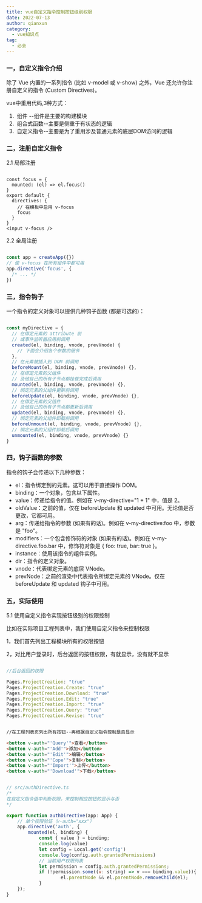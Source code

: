 ```yaml
---
title: vue自定义指令控制按钮级别权限
date: 2022-07-13  
author: qianxun
category: 
  - vue知识点
tag: 
  - 必会
---
```


<!--more-->



### 一，自定义指令介绍

除了 Vue 内置的一系列指令 (比如 v-model 或 v-show) 之外，Vue 还允许你注册自定义的指令 (Custom Directives)。

vue中重用代码,3种方式：

1. ​	组件 --组件是主要的构建模块
2. ​	组合式函数--主要是侧重于有状态的逻辑
3. ​	自定义指令--主要是为了重用涉及普通元素的底层DOM访问的逻辑


### 二，注册自定义指令

 2.1  局部注册

```vue

const focus = {
  mounted: (el) => el.focus()
}
export default {
  directives: {
    // 在模板中启用 v-focus
    focus
  }
}
<input v-focus />

```

2.2 全局注册

```javascript

const app = createApp({})
// 使 v-focus 在所有组件中都可用
app.directive('focus', {
  /* ... */
})

```

### 三，指令钩子

一个指令的定义对象可以提供几种钩子函数 (都是可选的)：

```javascript

const myDirective = {
  // 在绑定元素的 attribute 前
  // 或事件监听器应用前调用
  created(el, binding, vnode, prevVnode) {
    // 下面会介绍各个参数的细节
  },
  // 在元素被插入到 DOM 前调用
  beforeMount(el, binding, vnode, prevVnode) {},
  // 在绑定元素的父组件
  // 及他自己的所有子节点都挂载完成后调用
  mounted(el, binding, vnode, prevVnode) {},
  // 绑定元素的父组件更新前调用
  beforeUpdate(el, binding, vnode, prevVnode) {},
  // 在绑定元素的父组件
  // 及他自己的所有子节点都更新后调用
  updated(el, binding, vnode, prevVnode) {},
  // 绑定元素的父组件卸载前调用
  beforeUnmount(el, binding, vnode, prevVnode) {},
  // 绑定元素的父组件卸载后调用
  unmounted(el, binding, vnode, prevVnode) {}
}

```

###  四，钩子函数的参数

指令的钩子会传递以下几种参数：

- el：指令绑定到的元素。这可以用于直接操作 DOM。
- binding：一个对象，包含以下属性。
- value：传递给指令的值。例如在 v-my-directive="1 + 1" 中，值是 2。
- oldValue：之前的值，仅在 beforeUpdate 和 updated 中可用。无论值是否更改，它都可用。
- arg：传递给指令的参数 (如果有的话)。例如在 v-my-directive:foo 中，参数是 "foo"。
- modifiers：一个包含修饰符的对象 (如果有的话)。例如在 v-my-directive.foo.bar 中，修饰符对象是 { foo: true, bar: true }。
- instance：使用该指令的组件实例。
- dir：指令的定义对象。    
- vnode：代表绑定元素的底层 VNode。
- prevNode：之前的渲染中代表指令所绑定元素的 VNode。仅在 beforeUpdate 和 updated 钩子中可用。

###  五，实际使用

5.1 使用自定义指令实现按钮级别的权限控制

比如在实际项目工程列表中，我们使用自定义指令来控制权限

1，我们首先列出工程模块所有的权限按钮

2，对比用户登录时，后台返回的按钮权限，有就显示，没有就不显示

```javascript

//后台返回的权限

Pages.ProjectCreation: "true"
Pages.ProjectCreation.Create: "true"
Pages.ProjectCreation.Download: "true"
Pages.ProjectCreation.Edit: "true"
Pages.ProjectCreation.Import: "true"
Pages.ProjectCreation.Query: "true"
Pages.ProjectCreation.Revise: "true"

```

```html

//在工程列表页列出所有按钮--再根据自定义指令控制是否显示

<button v-auth="'Query'">查看</button>
<button v-auth="'Add'">添加</button>
<button v-auth="'Edit'">编辑</button>
<button v-auth="'Cope'">复制</button>
<button v-auth="'Import'">上传</button>
<button v-auth="'Download'">下载</button>

```

```javascript

// src/authDirective.ts 
/*
在自定义指令值中判断权限，来控制相应按钮的显示与否
*/

export function authDirective(app: App) {
    // 单个权限验证（v-auth="xxx"）
    app.directive('auth', {
        mounted(el, binding) {
            const { value } = binding;
            console.log(value)
            let config = Local.get('config')
            console.log(config.auth.grantedPermissions)
            // 当前用户权限列表
            let permission = config.auth.grantedPermissions;
            if (!permission.some((v: string) => v === binding.value)){
                    el.parentNode && el.parentNode.removeChild(el); 
            }     
    });  
}
```

